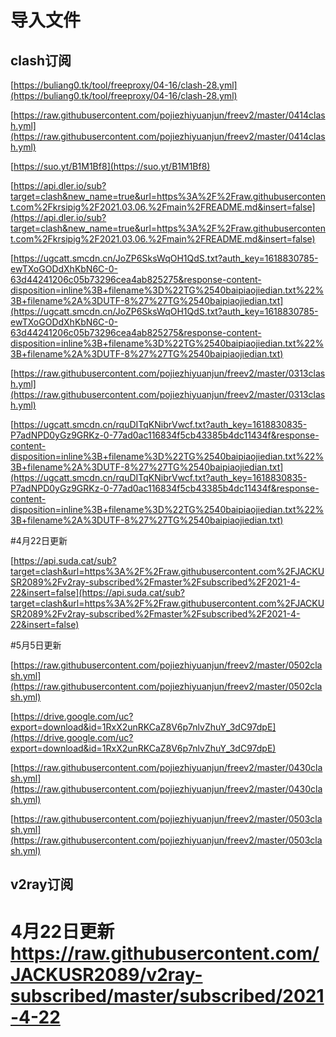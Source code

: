 # 导入文件

## clash订阅

[https://buliang0.tk/tool/freeproxy/04-16/clash-28.yml](https://buliang0.tk/tool/freeproxy/04-16/clash-28.yml)

[https://raw.githubusercontent.com/pojiezhiyuanjun/freev2/master/0414clash.yml](https://raw.githubusercontent.com/pojiezhiyuanjun/freev2/master/0414clash.yml)

[https://suo.yt/B1M1Bf8](https://suo.yt/B1M1Bf8)

[https://api.dler.io/sub?target=clash&new_name=true&url=https%3A%2F%2Fraw.githubusercontent.com%2Fkrsipig%2F2021.03.06.%2Fmain%2FREADME.md&insert=false](https://api.dler.io/sub?target=clash&new_name=true&url=https%3A%2F%2Fraw.githubusercontent.com%2Fkrsipig%2F2021.03.06.%2Fmain%2FREADME.md&insert=false)

[https://ugcatt.smcdn.cn/JoZP6SksWqOH1QdS.txt?auth_key=1618830785-ewTXoGODdXhKbN6C-0-63d44241206c05b73296cea4ab825275&response-content-disposition=inline%3B+filename%3D%22TG%2540baipiaojiedian.txt%22%3B+filename%2A%3DUTF-8%27%27TG%2540baipiaojiedian.txt](https://ugcatt.smcdn.cn/JoZP6SksWqOH1QdS.txt?auth_key=1618830785-ewTXoGODdXhKbN6C-0-63d44241206c05b73296cea4ab825275&response-content-disposition=inline%3B+filename%3D%22TG%2540baipiaojiedian.txt%22%3B+filename%2A%3DUTF-8%27%27TG%2540baipiaojiedian.txt)

[https://raw.githubusercontent.com/pojiezhiyuanjun/freev2/master/0313clash.yml](https://raw.githubusercontent.com/pojiezhiyuanjun/freev2/master/0313clash.yml)

[https://ugcatt.smcdn.cn/rquDITqKNibrVwcf.txt?auth_key=1618830835-P7adNPD0yGz9GRKz-0-77ad0ac116834f5cb43385b4dc11434f&response-content-disposition=inline%3B+filename%3D%22TG%2540baipiaojiedian.txt%22%3B+filename%2A%3DUTF-8%27%27TG%2540baipiaojiedian.txt](https://ugcatt.smcdn.cn/rquDITqKNibrVwcf.txt?auth_key=1618830835-P7adNPD0yGz9GRKz-0-77ad0ac116834f5cb43385b4dc11434f&response-content-disposition=inline%3B+filename%3D%22TG%2540baipiaojiedian.txt%22%3B+filename%2A%3DUTF-8%27%27TG%2540baipiaojiedian.txt)

#4月22日更新

[https://api.suda.cat/sub?target=clash&url=https%3A%2F%2Fraw.githubusercontent.com%2FJACKUSR2089%2Fv2ray-subscribed%2Fmaster%2Fsubscribed%2F2021-4-22&insert=false](https://api.suda.cat/sub?target=clash&url=https%3A%2F%2Fraw.githubusercontent.com%2FJACKUSR2089%2Fv2ray-subscribed%2Fmaster%2Fsubscribed%2F2021-4-22&insert=false)

#5月5日更新

[https://raw.githubusercontent.com/pojiezhiyuanjun/freev2/master/0502clash.yml](https://raw.githubusercontent.com/pojiezhiyuanjun/freev2/master/0502clash.yml)

[https://drive.google.com/uc?export=download&id=1RxX2unRKCaZ8V6p7nlvZhuY_3dC97dpE](https://drive.google.com/uc?export=download&id=1RxX2unRKCaZ8V6p7nlvZhuY_3dC97dpE)

[https://raw.githubusercontent.com/pojiezhiyuanjun/freev2/master/0430clash.yml](https://raw.githubusercontent.com/pojiezhiyuanjun/freev2/master/0430clash.yml)

[https://raw.githubusercontent.com/pojiezhiyuanjun/freev2/master/0503clash.yml](https://raw.githubusercontent.com/pojiezhiyuanjun/freev2/master/0503clash.yml)


## v2ray订阅

# 4月22日更新  https://raw.githubusercontent.com/JACKUSR2089/v2ray-subscribed/master/subscribed/2021-4-22
